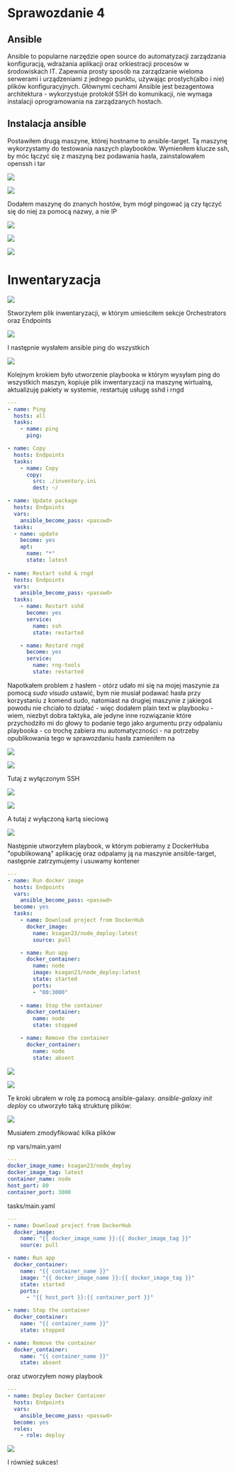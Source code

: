 # Sprawozdanie 4

## Ansible
Ansible to popularne narzędzie open source do automatyzacji zarządzania konfiguracją, wdrażania aplikacji oraz orkiestracji procesów w środowiskach IT. Zapewnia prosty sposób na zarządzanie wieloma serwerami i urządzeniami z jednego punktu, używając prostych(albo i nie) plików konfiguracyjnych. Głównymi cechami Ansible jest bezagentowa architektura - wykorzystuje protokół SSH do komunikacji, nie wymaga instalacji oprogramowania na zarządzanych hostach.

## Instalacja ansible
Postawiłem drugą maszyne, której hostname to ansible-target. Tą maszynę wykorzystamy do testowania naszych playbooków.
Wymieniłem klucze ssh, by móc łączyć się z maszyną bez podawania hasła, zainstalowałem openssh i tar

![](images/openssh_install.png)

![](images/tar_version.png)

Dodałem maszynę do znanych hostów, bym mógł pingować ją czy łączyć się do niej za pomocą nazwy, a nie IP

![](images/add_host.png)

![](images/ping_ansible_target.png)

![](images/ssh_do_ansible_target.png)

# Inwentaryzacja

![](images/hostnamectl.png)

Stworzyłem plik inwentaryzacji, w którym umieściłem sekcje Orchestrators oraz Endpoints

![](images/inventory.png)

I następnie wysłałem ansible ping do wszystkich

![](images/ansible_ping.png)

Kolejnym krokiem było utworzenie playbooka w którym wysyłam ping do wszystkich maszyn, kopiuje plik inwentaryzacji na maszynę wirtualną, aktualizuję pakiety w systemie, restartuję usługę sshd i rngd

```yaml
---
- name: Ping
  hosts: all
  tasks:
    - name: ping
      ping:

- name: Copy
  hosts: Endpoints
  tasks:
    - name: Copy
      copy:
        src: ./inventory.ini
        dest: ~/

- name: Update package
  hosts: Endpoints
  vars:
    ansible_become_pass: <passwd>
  tasks:
  - name: update
    become: yes
    apt:
      name: "*"
      state: latest
      
- name: Restart sshd & rngd
  hosts: Endpoints
  vars:
    ansible_become_pass: <passwd>
  tasks:
    - name: Restart sshd
      become: yes
      service:
        name: ssh
        state: restarted

    - name: Restard rngd
      become: yes
      service:
        name: rng-tools
        state: restarted
```

Napotkałem problem z hasłem - otórz udało mi się na mojej maszynie za pomocą *sudo visudo* ustawić, bym nie musiał podawać hasła przy korzystaniu z komend sudo, natomiast na drugiej maszynie z jakiegoś powodu nie chciało to działać - więc dodałem plain text w playbooku - wiem, niezbyt dobra taktyka, ale jedyne inne rozwiązanie które przychodziło mi do głowy to podanie tego jako argumentu przy odpalaniu playbooka - co trochę zabiera mu automatyczności - na potrzeby opublikowania tego w sprawozdaniu hasła zamieniłem na <passwd>

![](images/ansible_playbook.png)

![](images/ansible_playbook_2.png)

Tutaj z wyłączonym SSH

![](images/stop_sshd.png)

![](images/ansible_playbook_no_ssh.png)

A tutaj z wyłączoną kartą sieciową

![](images/ansible_playbook_no_card.png)

Następnie utworzyłem playbook, w którym pobieramy z DockerHuba "opublikowaną" aplikację oraz odpalamy ją na maszynie ansible-target, następnie zatrzymujemy i usuwamy kontener

```yaml
---
- name: Run docker image
  hosts: Endpoints
  vars:
    ansible_become_pass: <passwd>
  become: yes
  tasks:
    - name: Download project from DockerHub
      docker_image:
        name: ksagan23/node_deploy:latest
        source: pull

    - name: Run app
      docker_container:
        name: node
        image: ksagan23/node_deploy:latest
        state: started
        ports:
        - "80:3000"
    
    - name: Stop the container
      docker_container:
        name: node
        state: stopped

    - name: Remove the container
      docker_container:
        name: node
        state: absent
```
![](images/ansible_playbook_deploy.png)

![](images/ansible_target_docker_ps.png)

Te kroki ubrałem w rolę za pomocą ansible-galaxy. *ansible-galaxy init deploy* co utworzyło taką strukturę plików:

![](images/ansible_galaxy.png)

Musiałem zmodyfikować kilka plików

np vars/main.yaml

```yaml
---
docker_image_name: ksagan23/node_deploy
docker_image_tag: latest
container_name: node
host_port: 80
container_port: 3000
```

tasks/main.yaml

```yaml
---
- name: Download project from DockerHub
  docker_image:
    name: "{{ docker_image_name }}:{{ docker_image_tag }}"
    source: pull

- name: Run app
  docker_container:
    name: "{{ container_name }}"
    image: "{{ docker_image_name }}:{{ docker_image_tag }}"
    state: started
    ports:
      - "{{ host_port }}:{{ container_port }}"

- name: Stop the container
  docker_container:
    name: "{{ container_name }}"
    state: stopped

- name: Remove the container
  docker_container:
    name: "{{ container_name }}"
    state: absent
```

oraz utworzyłem nowy playbook

```yaml
---
- name: Deploy Docker Container
  hosts: Endpoints
  vars:
    ansible_become_pass: <passwd>
  become: yes
  roles:
    - role: deploy
```

![](images/ansible_role.png)

I również sukces!